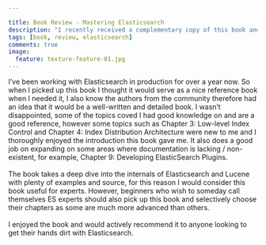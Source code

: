 ```yaml
---

title: Book Review - Mastering Elasticsearch
description: "I recently received a complementary copy of this book and after reading through it here are my thoughts "
tags: [book, review, elasticsearch]
comments: true
image:
  feature: texture-feature-01.jpg
---
```


I’ve been working with Elasticsearch in production for over a year now. So when I picked up this book I thought it would serve as a nice reference book when I needed it, I also know the authors from the community therefore had an idea that it would be a well-written and detailed book. I wasn’t disappointed, some of the topics coved I had good knowledge on and are a good reference, however some topics such as Chapter 3: Low-level Index Control and Chapter 4: Index Distribution Architecture were new to me and I thoroughly enjoyed the introduction this book gave me. It also does a good job on expanding on some areas where documentation is lacking / non-existent, for example, Chapter 9: Developing ElasticSearch Plugins.<br><br>
The book takes a deep dive into the internals of Elasticsearch and Lucene with plenty of examples and source, for this reason I would consider this book useful for experts. However, beginners who wish to someday call themselves ES experts should also pick up this book and selectively choose their chapters as some are much more advanced than others.<br><br>
I enjoyed the book and would actively recommend it to anyone looking to get their hands dirt with Elasticsearch.